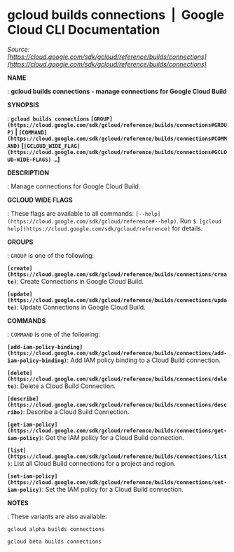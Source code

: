 # gcloud builds connections  |  Google Cloud CLI Documentation

*Source: [https://cloud.google.com/sdk/gcloud/reference/builds/connections](https://cloud.google.com/sdk/gcloud/reference/builds/connections)*

**NAME**

: **gcloud builds connections - manage connections for Google Cloud Build**

**SYNOPSIS**

: **`gcloud builds connections` `[GROUP](https://cloud.google.com/sdk/gcloud/reference/builds/connections#GROUP)` | `[COMMAND](https://cloud.google.com/sdk/gcloud/reference/builds/connections#COMMAND)` [`[GCLOUD_WIDE_FLAG](https://cloud.google.com/sdk/gcloud/reference/builds/connections#GCLOUD-WIDE-FLAGS) …`]**

**DESCRIPTION**

: Manage connections for Google Cloud Build.

**GCLOUD WIDE FLAGS**

: These flags are available to all commands: `[--help](https://cloud.google.com/sdk/gcloud/reference#--help)`.
Run `$ [gcloud help](https://cloud.google.com/sdk/gcloud/reference)` for details.

**GROUPS**

: ``GROUP`` is one of the following:

**`[create](https://cloud.google.com/sdk/gcloud/reference/builds/connections/create)`**:
Create Connections in Google Cloud Build.

**`[update](https://cloud.google.com/sdk/gcloud/reference/builds/connections/update)`**:
Update Connections in Google Cloud Build.

**COMMANDS**

: ``COMMAND`` is one of the following:

**`[add-iam-policy-binding](https://cloud.google.com/sdk/gcloud/reference/builds/connections/add-iam-policy-binding)`**:
Add IAM policy binding to a Cloud Build connection.

**`[delete](https://cloud.google.com/sdk/gcloud/reference/builds/connections/delete)`**:
Delete a Cloud Build Connection.

**`[describe](https://cloud.google.com/sdk/gcloud/reference/builds/connections/describe)`**:
Describe a Cloud Build Connection.

**`[get-iam-policy](https://cloud.google.com/sdk/gcloud/reference/builds/connections/get-iam-policy)`**:
Get the IAM policy for a Cloud Build connection.

**`[list](https://cloud.google.com/sdk/gcloud/reference/builds/connections/list)`**:
List all Cloud Build connections for a project and region.

**`[set-iam-policy](https://cloud.google.com/sdk/gcloud/reference/builds/connections/set-iam-policy)`**:
Set the IAM policy for a Cloud Build connection.

**NOTES**

: These variants are also available:

```
gcloud alpha builds connections
```

```
gcloud beta builds connections
```